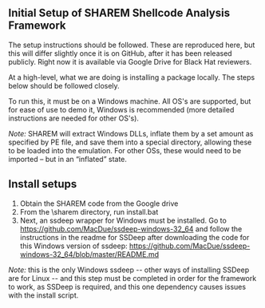 ## Initial Setup of SHAREM Shellcode Analysis Framework
The setup instructions should be followed. These are reproduced here, but this will differ slightly once it is on GitHub, after it has been released publicly. Right now it is available via Google Drive for Black Hat reviewers.

At a high-level, what we are doing is installing a package locally. The steps below should be followed closely.

To run this, it must be on a Windows machine.
All OS's are supported, but for ease of use to demo it, Windows is recommended (more detailed instructions are needed for other OS's). 

_Note:_ SHAREM will extract Windows DLLs, inflate them by a set amount as specified by PE file, and save them into a special directory, allowing these to be loaded into the emulation. For other OSs, these would need to be imported – but in an “inflated” state.

## Install setups
1.	Obtain the SHAREM code from the Google drive
2.	From the \sharem directory, run install.bat
3.	Next,  an ssdeep wrapper for Windows must be installed. Go to https://github.com/MacDue/ssdeep-windows-32_64 and follow the instructions in the readme for SSDeep after downloading the code for this Windows version of ssdeep: https://github.com/MacDue/ssdeep-windows-32_64/blob/master/README.md

_Note:_ this is the only Windows ssdeep -- other ways of installing SSDeep are for Linux -- and this step must be completed in order for the framework to work, as SSDeep is required, and this one dependency causes issues with the install script.